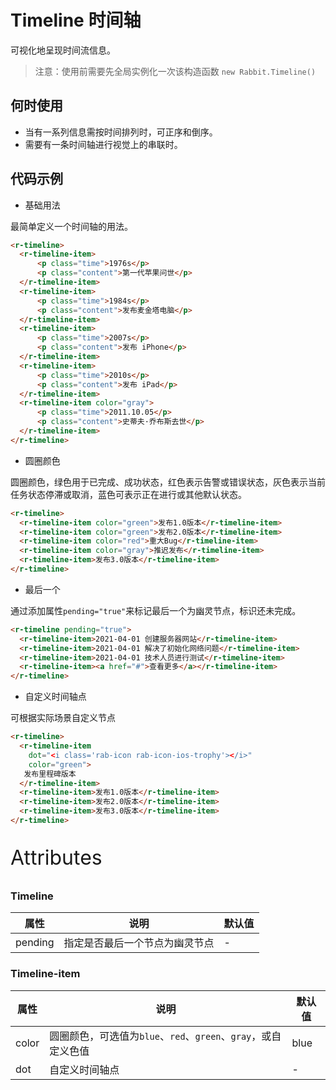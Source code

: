 # Timeline 时间轴

可视化地呈现时间流信息。

> 注意：使用前需要先全局实例化一次该构造函数  `new Rabbit.Timeline()`

## 何时使用

- 当有一系列信息需按时间排列时，可正序和倒序。
- 需要有一条时间轴进行视觉上的串联时。

## 代码示例

- 基础用法

最简单定义一个时间轴的用法。

```html
<r-timeline>
  <r-timeline-item>
      <p class="time">1976s</p>
      <p class="content">第一代苹果问世</p>
  </r-timeline-item>
  <r-timeline-item>
      <p class="time">1984s</p>
      <p class="content">发布麦金塔电脑</p>
  </r-timeline-item>
  <r-timeline-item>
      <p class="time">2007s</p>
      <p class="content">发布 iPhone</p>
  </r-timeline-item>
  <r-timeline-item>
      <p class="time">2010s</p>
      <p class="content">发布 iPad</p>
  </r-timeline-item>
  <r-timeline-item color="gray">
      <p class="time">2011.10.05</p>
      <p class="content">史蒂夫·乔布斯去世</p>
  </r-timeline-item>
</r-timeline>
```

- 圆圈颜色 

圆圈颜色，绿色用于已完成、成功状态，红色表示告警或错误状态，灰色表示当前任务状态停滞或取消，蓝色可表示正在进行或其他默认状态。

```html
<r-timeline>
  <r-timeline-item color="green">发布1.0版本</r-timeline-item>
  <r-timeline-item color="green">发布2.0版本</r-timeline-item>
  <r-timeline-item color="red">重大Bug</r-timeline-item>
  <r-timeline-item color="gray">推迟发布</r-timeline-item>
  <r-timeline-item>发布3.0版本</r-timeline-item>
</r-timeline>
```

- 最后一个 

通过添加属性`pending="true"`来标记最后一个为幽灵节点，标识还未完成。

```html
<r-timeline pending="true">
  <r-timeline-item>2021-04-01 创建服务器网站</r-timeline-item>
  <r-timeline-item>2021-04-01 解决了初始化网络问题</r-timeline-item>
  <r-timeline-item>2021-04-01 技术人员进行测试</r-timeline-item>
  <r-timeline-item><a href="#">查看更多</a></r-timeline-item>
</r-timeline>
```

- 自定义时间轴点

可根据实际场景⾃定义节点

```html
<r-timeline>
  <r-timeline-item
    dot="<i class='rab-icon rab-icon-ios-trophy'></i>" 
    color="green">
   发布里程碑版本
  </r-timeline-item>
  <r-timeline-item>发布1.0版本</r-timeline-item>
  <r-timeline-item>发布2.0版本</r-timeline-item>
  <r-timeline-item>发布3.0版本</r-timeline-item>
</r-timeline>
```

<p style="font-size: 32px">Attributes</p>

### Timeline

| 属性       | 说明                           | 默认值 |
| ---------- | ------------------------------ | ------ |
| pending | 指定是否最后一个节点为幽灵节点 | -      |

### Timeline-item 

| 属性     | 说明                                                         | 默认值 |
| -------- | ------------------------------------------------------------ | ------ |
| color | 圆圈颜色，可选值为`blue`、`red`、`green`、`gray`，或自定义色值 | blue   |
| dot   | 自定义时间轴点                                               | -      |

